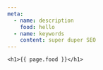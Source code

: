 ```yaml
---
meta:
  - name: description
    food: hello
  - name: keywords
    content: super duper SEO
---
```



```
<h1>{{ page.food }}</h1>
```
